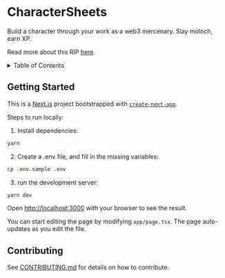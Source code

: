 # CharacterSheets

Build a character through your work as a web3 mercenary. Slay moloch, earn XP.

Read more about this RIP [here](https://github.com/raid-guild/RIPs/issues/146).

<details>
  <summary>Table of Contents</summary>
  <ol>
    <li><a href="#getting-started">Getting Started</a></li>
    <li><a href="#contributing">Contributing</a></li>
  </ol>
</details>

## Getting Started

This is a [Next.js](https://nextjs.org/) project bootstrapped with [`create-next-app`](https://github.com/vercel/next.js/tree/canary/packages/create-next-app).

Steps to run locally:

1. Install dependencies:

```bash
yarn
```

2. Create a .env file, and fill in the missing variables:

```bash
cp .env.sample .env
```

3. run the development server:

```bash
yarn dev
```

Open [http://localhost:3000](http://localhost:3000) with your browser to see the result.

You can start editing the page by modifying `app/page.tsx`. The page auto-updates as you edit the file.

## Contributing

See [CONTRIBUTING.md](https://github.com/raid-guild/character-sheets-frontend/blob/main/CONTRIBUTING.md) for details on how to contribute.

